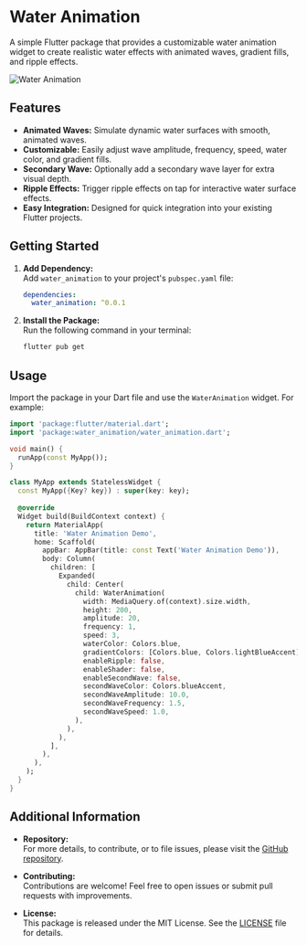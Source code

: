 # Water Animation

A simple Flutter package that provides a customizable water animation widget to create realistic water effects with animated waves, gradient fills, and ripple effects.

![Water Animation](https://github.com/yourusername/your-repo/assets/your-image.png)

## Features

- **Animated Waves:** Simulate dynamic water surfaces with smooth, animated waves.
- **Customizable:** Easily adjust wave amplitude, frequency, speed, water color, and gradient fills.
- **Secondary Wave:** Optionally add a secondary wave layer for extra visual depth.
- **Ripple Effects:** Trigger ripple effects on tap for interactive water surface effects.
- **Easy Integration:** Designed for quick integration into your existing Flutter projects.

## Getting Started

1. **Add Dependency:**  
   Add `water_animation` to your project's `pubspec.yaml` file:

   ```yaml
   dependencies:
     water_animation: ^0.0.1
   ```

2. **Install the Package:**  
   Run the following command in your terminal:
   
   ```bash
   flutter pub get
   ```

## Usage

Import the package in your Dart file and use the `WaterAnimation` widget. For example:

```dart
import 'package:flutter/material.dart';
import 'package:water_animation/water_animation.dart';

void main() {
  runApp(const MyApp());
}

class MyApp extends StatelessWidget {
  const MyApp({Key? key}) : super(key: key);
  
  @override
  Widget build(BuildContext context) {
    return MaterialApp(
      title: 'Water Animation Demo',
      home: Scaffold(
        appBar: AppBar(title: const Text('Water Animation Demo')),
        body: Column(
          children: [
            Expanded(
              child: Center(
                child: WaterAnimation(
                  width: MediaQuery.of(context).size.width,
                  height: 200,
                  amplitude: 20,
                  frequency: 1,
                  speed: 3,
                  waterColor: Colors.blue,
                  gradientColors: [Colors.blue, Colors.lightBlueAccent],
                  enableRipple: false,
                  enableShader: false,
                  enableSecondWave: false,
                  secondWaveColor: Colors.blueAccent,
                  secondWaveAmplitude: 10.0,
                  secondWaveFrequency: 1.5,
                  secondWaveSpeed: 1.0,
                ),
              ),
            ),
          ],
        ),
      ),
    );
  }
}
```

## Additional Information

- **Repository:**  
  For more details, to contribute, or to file issues, please visit the [GitHub repository](https://github.com/yourusername/your-repo).

- **Contributing:**  
  Contributions are welcome! Feel free to open issues or submit pull requests with improvements.

- **License:**  
  This package is released under the MIT License. See the [LICENSE](LICENSE) file for details.
